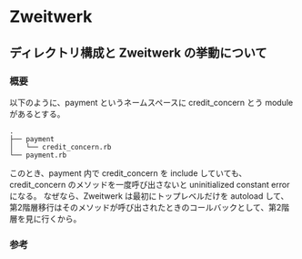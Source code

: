 # Zweitwerk

## ディレクトリ構成と Zweitwerk の挙動について

### 概要

以下のように、payment というネームスペースに credit_concern とう module があるとする。

```shell
.
├── payment
│   └── credit_concern.rb
└── payment.rb
```

このとき、payment 内で credit_concern を include していても、credit_concern のメソッドを一度呼び出さないと uninitialized constant error になる。
なぜなら、Zweitwerk は最初にトップレベルだけを autoload して、第2階層移行はそのメソッドが呼び出されたときのコールバックとして、第2階層を見に行くから。

### 参考

